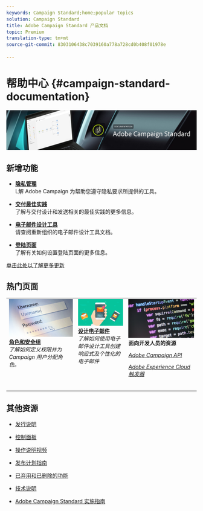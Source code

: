 ```yaml
---
keywords: Campaign Standard;home;popular topics
solution: Campaign Standard
title: Adobe Campaign Standard 产品文档
topic: Premium
translation-type: tm+mt
source-git-commit: 8303106438c7039160a778a728cd0b408f01978e

---
```



# 帮助中心 {#campaign-standard-documentation}

![](start/using/assets/banner_acs_doc.jpg)

## 新增功能

* **[隐私管理](https://helpx.adobe.com/campaign/kb/campaign-privacy.html)**<br/>
L解 Adobe Campaign 为帮助您遵守隐私要求所提供的工具。

* **[交付最佳实践](https://helpx.adobe.com/campaign/kb/delivery-best-practices.html)**<br/>
了解与交付设计和发送相关的最佳实践的更多信息。

* **[电子邮件设计工具](designing/using/designing-content-in-adobe-campaign.md)**<br/>
请查阅重新组织的电子邮件设计工具文档。

* **[登陆页面](channels/using/getting-started-with-landing-pages.md)**<br/>
了解有关如何设置登陆页面的更多信息。

[单击此处以了解更多更新](rn/using/documentation-updates.md)

## 热门页面

<table>
<tr>
  <td valign="top">
    <a href="administration/using/about-access-management.md">
      <img alt="角色" src="start/using/assets/roles.png"/>
    </a>
    <div>
    <a href="administration/using/about-access-management.md"><strong>角色和安全组</strong></a>
    </div>
    <em>了解如何定义权限并为 Campaign 用户分配角色。</em>
    <br>
  </td>
  <td valign="top">
    <a href="designing/using/designing-content-in-adobe-campaign.md">
      <img alt="设计工具" src="start/using/assets/design.png" />
    </a>
    <div>
    <a href="designing/using/designing-content-in-adobe-campaign.md"><strong>设计电子邮件</strong></a>
    </div>
    <em>了解如何使用电子邮件设计工具创建响应式及个性化的电子邮件</em>
    <br>
  </td>
  <td valign="top">
       <img alt="开发人员" src="start/using/assets/dev.png" />
    <div>
    <strong>面向开发人员的资源</strong>
    </div>
    <p><em><a href="api/using/about-campaign-standard-apis.md">Adobe Campaign API</a></em></p>
    <p><em><a href="integrating/using/about-adobe-experience-cloud-triggers.md">Adobe Experience Cloud 触发器</a></em></p>
    <br>
  </td>
</tr>
</table>


## 其他资源

* [发行说明](rn/using/release-notes.md)

* [控制面板](https://helpx.adobe.com/campaign/kb/control-panel.html)

* [操作说明视频](https://docs.adobe.com/content/help/en/campaign-learn/campaign-standard-tutorials/overview.html)

* [发布计划指南](https://helpx.adobe.com/campaign/kb/acs-release-planning.html)

* [已弃用和已删除的功能](https://helpx.adobe.com/campaign/kb/acs-deprecated-and-removed-features.html)

* [技术说明](https://helpx.adobe.com/campaign/kb/acs-article-list.html)

* [Adobe Campaign Standard 实施指南](https://helpx.adobe.com/campaign/kb/campaign-standard-implementation-guide.html)
